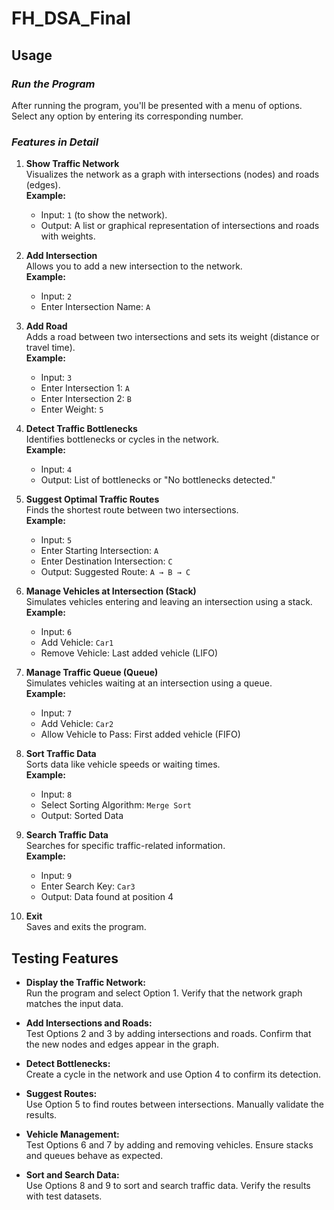 # **FH_DSA_Final**

## **Usage**
### _Run the Program_
After running the program, you'll be presented with a menu of options. Select any option by entering its corresponding number.

### _Features in Detail_
1. **Show Traffic Network**  
   Visualizes the network as a graph with intersections (nodes) and roads (edges).  
   **Example:**  
   - Input: `1` (to show the network).
   - Output: A list or graphical representation of intersections and roads with weights.

2. **Add Intersection**  
   Allows you to add a new intersection to the network.  
   **Example:**  
   - Input: `2`
   - Enter Intersection Name: `A`

3. **Add Road**  
   Adds a road between two intersections and sets its weight (distance or travel time).  
   **Example:**  
   - Input: `3`
   - Enter Intersection 1: `A`
   - Enter Intersection 2: `B`
   - Enter Weight: `5`

4. **Detect Traffic Bottlenecks**  
   Identifies bottlenecks or cycles in the network.  
   **Example:**  
   - Input: `4`
   - Output: List of bottlenecks or "No bottlenecks detected."

5. **Suggest Optimal Traffic Routes**  
   Finds the shortest route between two intersections.  
   **Example:**  
   - Input: `5`
   - Enter Starting Intersection: `A`
   - Enter Destination Intersection: `C`
   - Output: Suggested Route: `A → B → C`

6. **Manage Vehicles at Intersection (Stack)**  
   Simulates vehicles entering and leaving an intersection using a stack.  
   **Example:**  
   - Input: `6`
   - Add Vehicle: `Car1`
   - Remove Vehicle: Last added vehicle (LIFO)

7. **Manage Traffic Queue (Queue)**  
   Simulates vehicles waiting at an intersection using a queue.  
   **Example:**  
   - Input: `7`
   - Add Vehicle: `Car2`
   - Allow Vehicle to Pass: First added vehicle (FIFO)

8. **Sort Traffic Data**  
   Sorts data like vehicle speeds or waiting times.  
   **Example:**  
   - Input: `8`
   - Select Sorting Algorithm: `Merge Sort`
   - Output: Sorted Data

9. **Search Traffic Data**  
   Searches for specific traffic-related information.  
   **Example:**  
   - Input: `9`
   - Enter Search Key: `Car3`
   - Output: Data found at position 4

10. **Exit**  
    Saves and exits the program.

## **Testing Features**
- **Display the Traffic Network:**  
  Run the program and select Option 1. Verify that the network graph matches the input data.

- **Add Intersections and Roads:**  
  Test Options 2 and 3 by adding intersections and roads. Confirm that the new nodes and edges appear in the graph.

- **Detect Bottlenecks:**  
  Create a cycle in the network and use Option 4 to confirm its detection.

- **Suggest Routes:**  
  Use Option 5 to find routes between intersections. Manually validate the results.

- **Vehicle Management:**  
  Test Options 6 and 7 by adding and removing vehicles. Ensure stacks and queues behave as expected.

- **Sort and Search Data:**  
  Use Options 8 and 9 to sort and search traffic data. Verify the results with test datasets.
